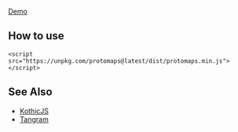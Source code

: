 [Demo](https://protomaps.github.io/protomaps.js/examples/leaflet.html)

## How to use

    <script src="https://unpkg.com/protomaps@latest/dist/protomaps.min.js"></script>


## See Also
* [KothicJS](https://github.com/kothic/kothic-js)
* [Tangram](https://github.com/tangrams/tangram)
